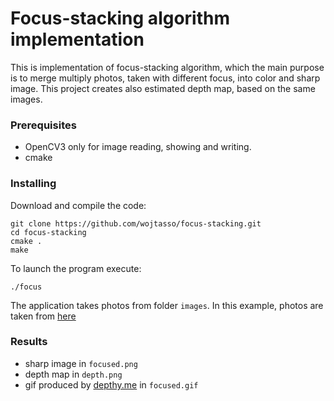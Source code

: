 # Focus-stacking algorithm implementation

This is implementation of focus-stacking algorithm, which the main purpose is to merge multiply photos, taken with different focus, into color and sharp image.
This project creates also estimated depth map, based on the same images.

### Prerequisites

* OpenCV3 only for image reading, showing and writing.
* cmake

### Installing

Download and compile the code:
```
git clone https://github.com/wojtasso/focus-stacking.git
cd focus-stacking
cmake .
make
```

To launch the program execute:
```
./focus
```

The application takes photos from folder `images`.
In this example, photos are taken from [here](http://grail.cs.washington.edu/projects/photomontage/data/bug.zip)

### Results

* sharp image in `focused.png`
* depth map in `depth.png`
* gif produced by [depthy.me](http://depthy.me) in `focused.gif`

